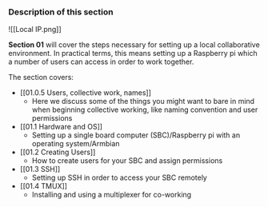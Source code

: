 
### Description of this section

 ![[Local IP.png]]

**Section 01** will cover the steps necessary for setting up a local collaborative environment. In practical terms, this means setting up a Raspberry pi which a number of users can access in order to work together.

The section covers:

* [[01.0.5 Users, collective work, names]] 
	* Here we discuss some of the things you might want to bare in mind when beginning collective working, like naming convention and user permissions
* [[01.1 Hardware and OS]] 
	* Setting up a single board computer (SBC)/Raspberry pi with an operating system/Armbian
* [[01.2 Creating Users]]
	* How to create users for your SBC and assign permissions
* [[01.3 SSH]]
	* Setting up SSH in order to access your SBC remotely
* [[01.4 TMUX]]
	* Installing and using a multiplexer for co-working
